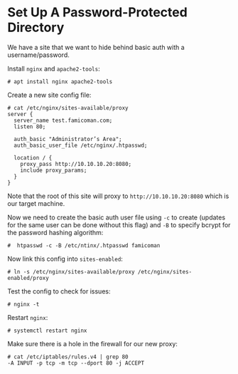 # Set Up A Password-Protected Directory

We have a site that we want to hide behind basic auth with a username/password.


Install `nginx` and `apache2-tools`:

```
# apt install nginx apache2-tools
```

Create a new site config file:

```
# cat /etc/nginx/sites-available/proxy
server {
  server_name test.famicoman.com;
  listen 80;
  
  auth_basic "Administrator’s Area";
  auth_basic_user_file /etc/nginx/.htpasswd;

  location / {
    proxy_pass http://10.10.10.20:8080;
    include proxy_params;
  }
}
```

Note that the root of this site will proxy to `http://10.10.10.20:8080` which is our target machine.

Now we need to create the basic auth user file using `-c` to create (updates for the same user can be done without this flag) and `-B` to specify bcrypt for the password hashing algorithm:

```
#  htpasswd -c -B /etc/ntinx/.htpasswd famicoman
```

Now link this config into `sites-enabled`:

```
# ln -s /etc/nginx/sites-available/proxy /etc/nginx/sites-enabled/proxy
```

Test the config to check for issues:

```
# nginx -t
```

Restart `nginx`:

```
# systemctl restart nginx
```

Make sure there is a hole in the firewall for our new proxy:

```
# cat /etc/iptables/rules.v4 | grep 80
-A INPUT -p tcp -m tcp --dport 80 -j ACCEPT
```